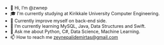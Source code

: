 - 👋 Hi, I’m @zwnep
- 🎓 I'm currently studying at Kirikkale University Computer Engineering.
- 🔭 Currently improve myself on back-end side.
- 🌱 I’m currently learning MySQL, Java, Data Structures and Swift.
- 💬 Ask me about Python, C#, Data Science, Machine Learning.
- 📫 How to reach me zeynepalidemirtas@gmail.com 

<!---
zwnep/zwnep is a ✨ special ✨ repository because its `README.md` (this file) appears on your GitHub profile.
You can click the Preview link to take a look at your changes.
--->
